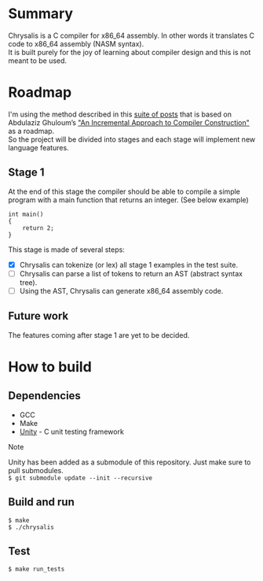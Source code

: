 # Summary
Chrysalis is a C compiler for x86_64 assembly. In other words it translates C code to x86_64 assembly (NASM syntax).  
It is built purely for the joy of learning about compiler design and this is not meant to be used.

# Roadmap
I'm using the method described in this [suite of posts](https://norasandler.com/2017/11/29/Write-a-Compiler.html) that is based on Abdulaziz Ghuloum’s ["An Incremental Approach to Compiler Construction"](http://scheme2006.cs.uchicago.edu/11-ghuloum.pdf) as a roadmap.  
So the project will be divided into stages and each stage will implement new language features.

## Stage 1
At the end of this stage the compiler should be able to compile a simple program with a main function that returns an integer. (See below example)
```
int main()
{
    return 2;
}
```
This stage is made of several steps:  
- [x] Chrysalis can tokenize (or lex) all stage 1 examples in the test suite.  
- [ ] Chrysalis can parse a list of tokens to return an AST (abstract syntax tree).  
- [ ] Using the AST, Chrysalis can generate x86_64 assembly code.

## Future work
The features coming after stage 1 are yet to be decided.

# How to build
## Dependencies
- GCC
- Make
- [Unity](https://github.com/ThrowTheSwitch/Unity) - C unit testing framework

> [!NOTE]  
> Unity has been added as a submodule of this repository. Just make sure to pull submodules.  
>``` $ git submodule update --init --recursive ```


## Build and run
```
$ make
$ ./chrysalis
```

## Test
```
$ make run_tests
```